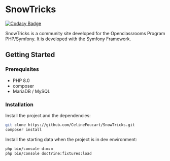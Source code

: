 # SnowTricks

[![Codacy Badge](https://api.codacy.com/project/badge/Grade/41bf0bba0beb4c799f35faef98187265)](https://app.codacy.com/gh/CelineFoucart/SnowTricks?utm_source=github.com&utm_medium=referral&utm_content=CelineFoucart/SnowTricks&utm_campaign=Badge_Grade)

SnowTricks is a community site developed for the Openclassrooms Program PHP/Symfony. It is developed with the Symfony Framework.

## Getting Started

### Prerequisites

* PHP 8.0
* composer
* MariaDB / MySQL

### Installation

Install the project and the dependencies:

```sh
git clone https://github.com/CelineFoucart/SnowTricks.git
composer install
```

Install the starting data when the project is in dev environment:

```sh
php bin/console d:m:m
php bin/console doctrine:fixtures:load
```
